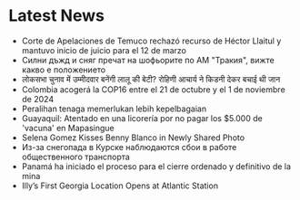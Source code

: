 # Latest News
-  Corte de Apelaciones de Temuco rechazó recurso de Héctor Llaitul y mantuvo inicio de juicio para el 12 de marzo
-  Силни дъжд и сняг пречат на шофьорите по АМ "Тракия", вижте какво е положението
-  लोकसभा चुनाव में उम्मीदवार बनेंगी लालू की बेटी? रोहिणी आचार्य ने किडनी देकर बचाई थी जान
-  Colombia acogerá la COP16 entre el 21 de octubre y el 1 de noviembre de 2024
-  Peralihan tenaga memerlukan lebih kepelbagaian
-  Guayaquil: Atentado en una licorería por no pagar los $5.000 de 'vacuna' en Mapasingue
-  Selena Gomez Kisses Benny Blanco in Newly Shared Photo
-  Из-за снегопада в Курске наблюдаются сбои в работе общественного транспорта
-  Panamá ha iniciado el proceso para el cierre ordenado y definitivo de la mina
-  Illy’s First Georgia Location Opens at Atlantic Station
